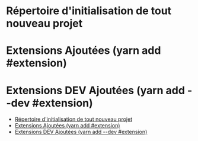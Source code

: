 # Répertoire d'initialisation de tout nouveau projet

# Extensions Ajoutées (yarn add #extension)

# Extensions DEV Ajoutées (yarn add --dev #extension)
- [Répertoire d'initialisation de tout nouveau projet](#répertoire-dinitialisation-de-tout-nouveau-projet)
- [Extensions Ajoutées (yarn add #extension)](#extensions-ajoutées-yarn-add-extension)
- [Extensions DEV Ajoutées (yarn add --dev #extension)](#extensions-dev-ajoutées-yarn-add---dev-extension)